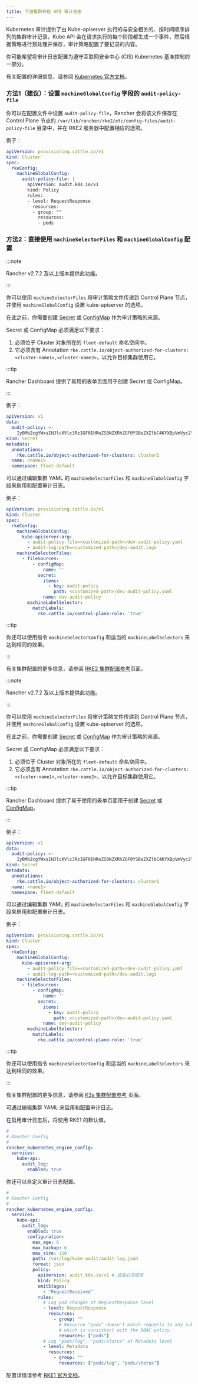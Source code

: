 ```yaml
---
title: 下游集群开启 API 审计日志
---
```


<head>
  <link rel="canonical" href="https://ranchermanager.docs.rancher.com/zh/how-to-guides/advanced-user-guides/enable-api-audit-log-in-downstream-clusters"/>
</head>

Kubernetes 审计提供了由 Kube-apiserver 执行的与安全相关的、按时间顺序排列的集群审计记录。Kube API 会在请求执行的每个阶段都生成一个事件，然后根据策略进行预处理并保存，审计策略配置了要记录的内容。

你可能希望将审计日志配置为遵守互联网安全中心 (CIS) Kubernetes 基准控制的一部分。

有关配置的详细信息，请参阅 [Kubernetes 官方文档](https://kubernetes.io/docs/tasks/debug/debug-cluster/audit/)。

<Tabs groupId="k8s-distro">
<TabItem value="RKE2" default>

### 方法1（建议）：设置 `machineGlobalConfig` 字段的 `audit-policy-file`

你可以在配置文件中设置 `audit-policy-file`，Rancher 会将该文件保存在 Control Plane 节点的 `/var/lib/rancher/rke2/etc/config-files/audit-policy-file` 目录中，并在 RKE2 服务器中配置相应的选项。

例子：
```yaml
apiVersion: provisioning.cattle.io/v1
kind: Cluster
spec:
  rkeConfig:
    machineGlobalConfig:
      audit-policy-file: |
        apiVersion: audit.k8s.io/v1
        kind: Policy
        rules:
        - level: RequestResponse
          resources:
          - group: ""
            resources:
            - pods
```

### 方法2：直接使用 `machineSelectorFiles` 和 `machineGlobalConfig` 配置

:::note

Rancher v2.7.2 及以上版本提供此功能。

:::

你可以使用 `machineSelectorFiles` 将审计策略文件传递到 Control Plane 节点，并使用 `machineGlobalConfig` 设置 kube-apiserver 的选项。

在此之前，你需要创建 [Secret](../new-user-guides/kubernetes-resources-setup/secrets.md) 或 [ConfigMap](../new-user-guides/kubernetes-resources-setup/configmaps.md) 作为审计策略的来源。

Secret 或 ConfigMap 必须满足以下要求：

1. 必须位于 Cluster 对象所在的 `fleet-default` 命名空间中。
2. 它必须含有 Annotation `rke.cattle.io/object-authorized-for-clusters: <cluster-name1>,<cluster-name2>`，以允许目标集群使用它。

:::tip

Rancher Dashboard 提供了易用的表单页面用于创建 Secret 或 ConfigMap。

:::

例子：

```yaml
apiVersion: v1
data:
  audit-policy: >-
    IyBMb2cgYWxsIHJlcXVlc3RzIGF0IHRoZSBNZXRhZGF0YSBsZXZlbC4KYXBpVmVyc2lvbjogYXVkaXQuazhzLmlvL3YxCmtpbmQ6IFBvbGljeQpydWxlczoKLSBsZXZlbDogTWV0YWRhdGE=
kind: Secret
metadata:
  annotations:
    rke.cattle.io/object-authorized-for-clusters: cluster1
  name: <name1>
  namespace: fleet-default
```

可以通过编辑集群 YAML 的 `machineSelectorFiles` 和 `machineGlobalConfig` 字段来启用和配置审计日志。

例子：

```yaml
apiVersion: provisioning.cattle.io/v1
kind: Cluster
spec:
  rkeConfig:
    machineGlobalConfig:
      kube-apiserver-arg:
        - audit-policy-file=<customized-path>/dev-audit-policy.yaml
        - audit-log-path=<customized-path>/dev-audit.logs
    machineSelectorFiles:
      - fileSources:
          - configMap:
              name: ''
            secret:
              items:
                - key: audit-policy
                  path: <customized-path>/dev-audit-policy.yaml
              name: dev-audit-policy
        machineLabelSelector:
          matchLabels:
            rke.cattle.io/control-plane-role: 'true'
```

:::tip

你还可以使用指令 `machineSelectorConfig` 和适当的 `machineLabelSelectors` 来达到相同的效果。

:::

有关集群配置的更多信息，请参阅 [RKE2 集群配置参考](../../reference-guides/cluster-configuration/rancher-server-configuration/rke2-cluster-configuration.md)页面。

</TabItem>

<TabItem value="K3s">

:::note

Rancher v2.7.2 及以上版本提供此功能。

:::

你可以使用 `machineSelectorFiles` 将审计策略文件传递到 Control Plane 节点，并使用 `machineGlobalConfig` 设置 kube-apiserver 的选项。

在此之前，你需要创建 [Secret](../new-user-guides/kubernetes-resources-setup/secrets.md) 或 [ConfigMap](../new-user-guides/kubernetes-resources-setup/configmaps.md) 作为审计策略的来源。

Secret 或 ConfigMap 必须满足以下要求：

1. 必须位于 Cluster 对象所在的 `fleet-default` 命名空间中。
2. 它必须含有 Annotation `rke.cattle.io/object-authorized-for-clusters: <cluster-name1>,<cluster-name2>`，以允许目标集群使用它。

:::tip

Rancher Dashboard 提供了易于使用的表单页面用于创建 [Secret](../new-user-guides/kubernetes-resources-setup/secrets.md) 或 [ConfigMap](../new-user-guides/kubernetes-resources-setup/configmaps.md)。

:::

例子：

```yaml
apiVersion: v1
data:
  audit-policy: >-
    IyBMb2cgYWxsIHJlcXVlc3RzIGF0IHRoZSBNZXRhZGF0YSBsZXZlbC4KYXBpVmVyc2lvbjogYXVkaXQuazhzLmlvL3YxCmtpbmQ6IFBvbGljeQpydWxlczoKLSBsZXZlbDogTWV0YWRhdGE=
kind: Secret
metadata:
  annotations:
    rke.cattle.io/object-authorized-for-clusters: cluster1
  name: <name1>
  namespace: fleet-default
```

可以通过编辑集群 YAML 的 `machineSelectorFiles` 和 `machineGlobalConfig` 字段来启用和配置审计日志。

例子：

```yaml
apiVersion: provisioning.cattle.io/v1
kind: Cluster
spec:
  rkeConfig:
    machineGlobalConfig:
      kube-apiserver-arg:
        - audit-policy-file=<customized-path>/dev-audit-policy.yaml
        - audit-log-path=<customized-path>/dev-audit.logs
    machineSelectorFiles:
      - fileSources:
          - configMap:
              name: ''
            secret:
              items:
                - key: audit-policy
                  path: <customized-path>/dev-audit-policy.yaml
              name: dev-audit-policy
        machineLabelSelector:
          matchLabels:
            rke.cattle.io/control-plane-role: 'true'
```

:::tip

你还可以使用指令 `machineSelectorConfig` 和适当的 `machineLabelSelectors` 来达到相同的效果。

:::

有关集群配置的更多信息，请参阅 [K3s 集群配置参考](../../reference-guides/cluster-configuration/rancher-server-configuration/k3s-cluster-configuration.md) 页面。

</TabItem>

<TabItem value="RKE1">

可通过编辑集群 YAML 来启用和配置审计日志。

在启用审计日志后，将使用 RKE1 的默认值。

```yaml
#
# Rancher Config
#
rancher_kubernetes_engine_config:
  services:
    kube-api:
      audit_log:
        enabled: true
```

你还可以自定义审计日志配置。

```yaml
#
# Rancher Config
#
rancher_kubernetes_engine_config:
  services:
    kube-api:
      audit_log:
        enabled: true
        configuration:
          max_age: 6
          max_backup: 6
          max_size: 110
          path: /var/log/kube-audit/audit-log.json
          format: json
          policy:
            apiVersion: audit.k8s.io/v1 # 这里必须填写
            kind: Policy
            omitStages:
              - "RequestReceived"
            rules:
              # Log pod changes at RequestResponse level
              - level: RequestResponse
                resources:
                  - group: ""
                    # Resource "pods" doesn't match requests to any subresource of pods,
                    # which is consistent with the RBAC policy.
                    resources: ["pods"]
              # Log "pods/log", "pods/status" at Metadata level
              - level: Metadata
                resources:
                  - group: ""
                    resources: ["pods/log", "pods/status"]
```

配置详情请参考 [RKE1 官方文档](https://rke.docs.rancher.com/config-options/audit-log)。

</TabItem>
</Tabs>
